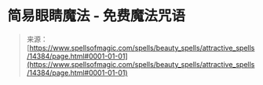 <!--yml

category: 未分类

date: 2024-06-12 18:53:18

-->

# 简易眼睛魔法 - 免费魔法咒语

> 来源：[https://www.spellsofmagic.com/spells/beauty_spells/attractive_spells/14384/page.html#0001-01-01](https://www.spellsofmagic.com/spells/beauty_spells/attractive_spells/14384/page.html#0001-01-01)
